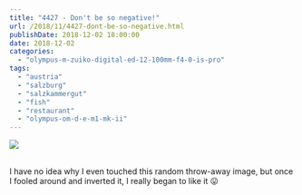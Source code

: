 ```yaml
---
title: "4427 - Don't be so negative!"
url: /2018/11/4427-dont-be-so-negative.html
publishDate: 2018-12-02 18:00:00
date: 2018-12-02
categories: 
  - "olympus-m-zuiko-digital-ed-12-100mm-f4-0-is-pro"
tags: 
  - "austria"
  - "salzburg"
  - "salzkammergut"
  - "fish"
  - "restaurant"
  - "olympus-om-d-e-m1-mk-ii"
---
```

<div class="container">
<div class="center"><a target="_blank" href="https://d25zfm9zpd7gm5.cloudfront.net/1200x1200/2017/20170815_113905_lr.jpg"><img class="webfeedsFeaturedVisual" src="https://d25zfm9zpd7gm5.cloudfront.net/0600x0600/2017/20170815_113905_lr.jpg" /></a></div>
</div>
<br />

I have no idea why I even touched this random throw-away image, but
once I fooled around and inverted it, I really began to like it
:stuck_out_tongue: